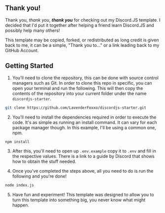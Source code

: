 ## Thank you!
Thank you, *thank you*, ***thank you*** for checking out my Discord.JS template. I decided that I'd put it together after helping a friend learn Discord.JS and possibly help many others! 

This template may be copied, forked, or redistributed as long credit is given back to me, it can be a simple, "Thank you to..." or a link leading back to my GitHub Account.

## Getting Started
1. You'll need to clone the repository, this can be done with source control managers such as Git. In order to clone this repo in specific, you can open your terminal and run the following. This will then copy the contents of the repository into your current folder under the name `discordjs-starter`.

```bash
git clone https://github.com/LavenderFoxxo/discordjs-starter.git
```

2. You'll need to install the dependencies required in order to execute the code. It's as simple as running an install command. It can vary for each package manager though. In this example, I'll be using a common one, npm.

```bash
npm install
```

3. After this, you'll need to open up `.env.example` copy it to `.env` and fill in the respective values. There is a link to a guide by Discord that shows how to obtain the stuff needed.

4. Once you've completed the steps above, all you need to do is run the following and you're done!

```bash
node index.js
```

5. Have fun and experiment! This template was designed to allow you to turn this template into something big, you never know what might happen.

